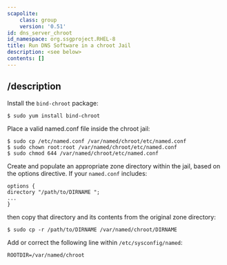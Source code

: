 ```yaml
---
scapolite:
    class: group
    version: '0.51'
id: dns_server_chroot
id_namespace: org.ssgproject.RHEL-8
title: Run DNS Software in a chroot Jail
description: <see below>
contents: []
---
```



## /description

Install
the `bind-chroot` package:

``` 
$ sudo yum install bind-chroot
```

Place a valid named.conf file inside the chroot jail:

``` 
$ sudo cp /etc/named.conf /var/named/chroot/etc/named.conf
$ sudo chown root:root /var/named/chroot/etc/named.conf
$ sudo chmod 644 /var/named/chroot/etc/named.conf
```

Create and populate an appropriate zone directory within the jail, based
on the options directive. If your `named.conf` includes:

``` 
options {
directory "/path/to/DIRNAME ";
...
}
```

then copy that directory and its contents from the original zone
directory:

``` 
$ sudo cp -r /path/to/DIRNAME /var/named/chroot/DIRNAME
```

Add or correct the following line within `/etc/sysconfig/named`:

``` 
ROOTDIR=/var/named/chroot
```
